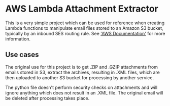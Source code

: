 AWS Lambda Attachment Extractor
===============================

This is a very simple project which can be used for reference when creating Lambda functions to manipulate email 
files stored to an Amazon S3 bucket, typically by an inbound SES routing rule. See 
['AWS Documentation'](http://docs.aws.amazon.com/ses/latest/DeveloperGuide/receiving-email.html) for more information.


Use cases
---------

The original use for this project is to get .ZIP and .GZIP attachments from emails stored in S3, extract the archives,
resulting in .XML files, which are then uploaded to another S3 bucket for processing by another service.

The python file doesn't perform security checks on attachments and will ignore anything which does not 
result in an .XML file. The original email will be deleted after processing takes place.